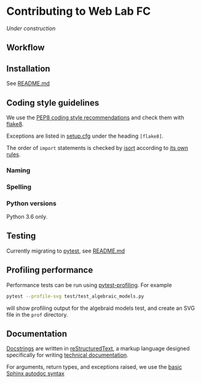 # Contributing to Web Lab FC

*Under construction*

## Workflow

## Installation

See [README.md](./README.md)

## Coding style guidelines

We use the [PEP8 coding style recommendations](https://www.python.org/dev/peps/pep-0008/) and check them with [flake8](http://flake8.pycqa.org/en/latest/).

Exceptions are listed in [setup.cfg](./setup.cfg) under the heading `[flake8]`.

The order of ``import`` statements is checked by [isort](https://pypi.org/project/isort/) according to [its own rules](https://github.com/timothycrosley/isort#how-does-isort-work).

### Naming

### Spelling

### Python versions

Python 3.6 only.

## Testing

Currently migrating to [pytest](https://docs.pytest.org/en/latest/), see [README.md](./README.md)

## Profiling performance

Performance tests can be run using [pytest-profiling](https://pypi.org/project/pytest-profiling/).
For example
```sh
pytest --profile-svg test/test_algebraic_models.py
```
will show profiling output for the algebraid models test, and create an SVG file in the `prof` directory.

## Documentation

[Docstrings](https://www.python.org/dev/peps/pep-0257/) are written in [reStructuredText](http://docutils.sourceforge.net/docs/user/rst/quickref.html), a markup language designed specifically for writing [technical documentation](https://en.wikipedia.org/wiki/ReStructuredText).

For arguments, return types, and exceptions raised, we use the [basic Sphinx autodoc syntax](https://www.sphinx-doc.org/en/master/usage/restructuredtext/domains.html#python-signatures)

